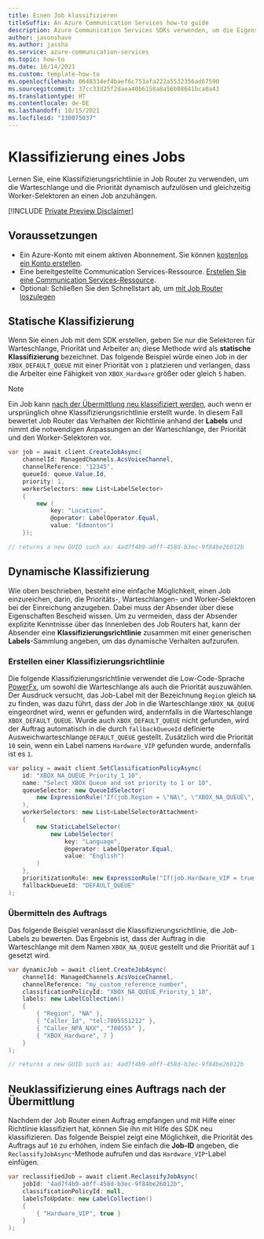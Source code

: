 ```yaml
---
title: Einen Job klassifizieren
titleSuffix: An Azure Communication Services how-to guide
description: Azure Communication Services SDKs verwenden, um die Eigenschaften eines Jobs zu ändern
author: jasonshave
ms.author: jassha
ms.service: azure-communication-services
ms.topic: how-to
ms.date: 10/14/2021
ms.custom: template-how-to
ms.openlocfilehash: 0648334ef4baef6c753afa222a5532356ad67590
ms.sourcegitcommit: 37cc33d25f2daea40b6158a8a56b08641bca0a43
ms.translationtype: HT
ms.contentlocale: de-DE
ms.lasthandoff: 10/15/2021
ms.locfileid: "130075037"
---
```

# <a name="classifying-a-job"></a>Klassifizierung eines Jobs

Lernen Sie, eine Klassifizierungsrichtlinie in Job Router zu verwenden, um die Warteschlange und die Priorität dynamisch aufzulösen und gleichzeitig Worker-Selektoren an einen Job anzuhängen.

[!INCLUDE [Private Preview Disclaimer](../../includes/private-preview-include-section.md)]

## <a name="prerequisites"></a>Voraussetzungen

- Ein Azure-Konto mit einem aktiven Abonnement. Sie können [kostenlos ein Konto erstellen](https://azure.microsoft.com/free/?WT.mc_id=A261C142F). 
- Eine bereitgestellte Communication Services-Ressource. [Erstellen Sie eine Communication Services-Ressource](../../quickstarts/create-communication-resource.md).
- Optional: Schließen Sie den Schnellstart ab, um [mit Job Router loszulegen](../../quickstarts/router/get-started-router.md)

## <a name="static-classification"></a>Statische Klassifizierung

Wenn Sie einen Job mit dem SDK erstellen, geben Sie nur die Selektoren für Warteschlange, Priorität und Arbeiter an; diese Methode wird als **statische Klassifizierung** bezeichnet. Das folgende Beispiel würde einen Job in der `XBOX_DEFAULT_QUEUE` mit einer Priorität von `1` platzieren und verlangen, dass die Arbeiter eine Fähigkeit von `XBOX_Hardware` größer oder gleich `5` haben.

> [!NOTE]
> Ein Job kann [nach der Übermittlung neu klassifiziert werden](#reclassify-a-job-after-submission), auch wenn er ursprünglich ohne Klassifizierungsrichtlinie erstellt wurde. In diesem Fall bewertet Job Router das Verhalten der Richtlinie anhand der **Labels** und nimmt die notwendigen Anpassungen an der Warteschlange, der Priorität und den Worker-Selektoren vor.

```csharp
var job = await client.CreateJobAsync(
    channelId: ManagedChannels.AcsVoiceChannel,
    channelReference: "12345",
    queueId: queue.Value.Id,
    priority: 1,
    workerSelectors: new List<LabelSelector>
    {
        new (
            key: "Location",
            @operator: LabelOperator.Equal,
            value: "Edmonton")
    });

// returns a new GUID such as: 4ad7f4b9-a0ff-458d-b3ec-9f84be26012b
```

## <a name="dynamic-classification"></a>Dynamische Klassifizierung

Wie oben beschrieben, besteht eine einfache Möglichkeit, einen Job einzureichen, darin, die Prioritäts-, Warteschlangen- und Worker-Selektoren bei der Einreichung anzugeben. Dabei muss der Absender über diese Eigenschaften Bescheid wissen. Um zu vermeiden, dass der Absender explizite Kenntnisse über das Innenleben des Job Routers hat, kann der Absender eine **Klassifizierungsrichtlinie** zusammen mit einer generischen **Labels**-Sammlung angeben, um das dynamische Verhalten aufzurufen.

### <a name="create-a-classification-policy"></a>Erstellen einer Klassifizierungsrichtlinie

Die folgende Klassifizierungsrichtlinie verwendet die Low-Code-Sprache [PowerFx](https://powerapps.microsoft.com/en-us/blog/what-is-microsoft-power-fx/), um sowohl die Warteschlange als auch die Priorität auszuwählen. Der Ausdruck versucht, das Job-Label mit der Bezeichnung `Region` gleich `NA` zu finden, was dazu führt, dass der Job in die Warteschlange `XBOX_NA_QUEUE` eingeordnet wird, wenn er gefunden wird, andernfalls in die Warteschlange `XBOX_DEFAULT_QUEUE`.  Wurde auch `XBOX_DEFAULT_QUEUE` nicht gefunden, wird der Auftrag automatisch in die durch `fallbackQueueId` definierte Ausweichwarteschlange `DEFAULT_QUEUE` gestellt.  Zusätzlich wird die Priorität `10` sein, wenn ein Label namens `Hardware_VIP` gefunden wurde, andernfalls ist es `1`.

```csharp
var policy = await client.SetClassificationPolicyAsync(
    id: "XBOX_NA_QUEUE_Priority_1_10",
    name: "Select XBOX Queue and set priority to 1 or 10",
    queueSelector: new QueueIdSelector(
        new ExpressionRule("If(job.Region = \"NA\", \"XBOX_NA_QUEUE\", \"XBOX_DEFAULT_QUEUE\")")
    ),
    workerSelectors: new List<LabelSelectorAttachment>
    {
        new StaticLabelSelector(
            new LabelSelector(
                key: "Language",
                @operator: LabelOperator.Equal,
                value: "English")
        )
    },
    prioritizationRule: new ExpressionRule("If(job.Hardware_VIP = true, 10, 1)"),
    fallbackQueueId: "DEFAULT_QUEUE"
);
```

### <a name="submit-the-job"></a>Übermitteln des Auftrags

Das folgende Beispiel veranlasst die Klassifizierungsrichtlinie, die Job-Labels zu bewerten. Das Ergebnis ist, dass der Auftrag in die Warteschlange mit dem Namen `XBOX_NA_QUEUE` gestellt und die Priorität auf `1` gesetzt wird.

```csharp
var dynamicJob = await client.CreateJobAsync(
    channelId: ManagedChannels.AcsVoiceChannel,
    channelReference: "my_custom_reference_number",
    classificationPolicyId: "XBOX_NA_QUEUE_Priority_1_10",
    labels: new LabelCollection()
    {
        { "Region", "NA" },
        { "Caller_Id", "tel:7805551212" },
        { "Caller_NPA_NXX", "780555" },
        { "XBOX_Hardware", 7 }
    }
);

// returns a new GUID such as: 4ad7f4b9-a0ff-458d-b3ec-9f84be26012b
```

## <a name="reclassify-a-job-after-submission"></a>Neuklassifizierung eines Auftrags nach der Übermittlung

Nachdem der Job Router einen Auftrag empfangen und mit Hilfe einer Richtlinie klassifiziert hat, können Sie ihn mit Hilfe des SDK neu klassifizieren. Das folgende Beispiel zeigt eine Möglichkeit, die Priorität des Auftrags auf `10` zu erhöhen, indem Sie einfach die **Job-ID** angeben, die `ReclassifyJobAsync`-Methode aufrufen und das `Hardware_VIP`-Label einfügen.

```csharp
var reclassifiedJob = await client.ReclassifyJobAsync(
    jobId: "4ad7f4b9-a0ff-458d-b3ec-9f84be26012b",
    classificationPolicyId: null,
    labelsToUpdate: new LabelCollection()
    {
        { "Hardware_VIP", true }
    }
);
```
